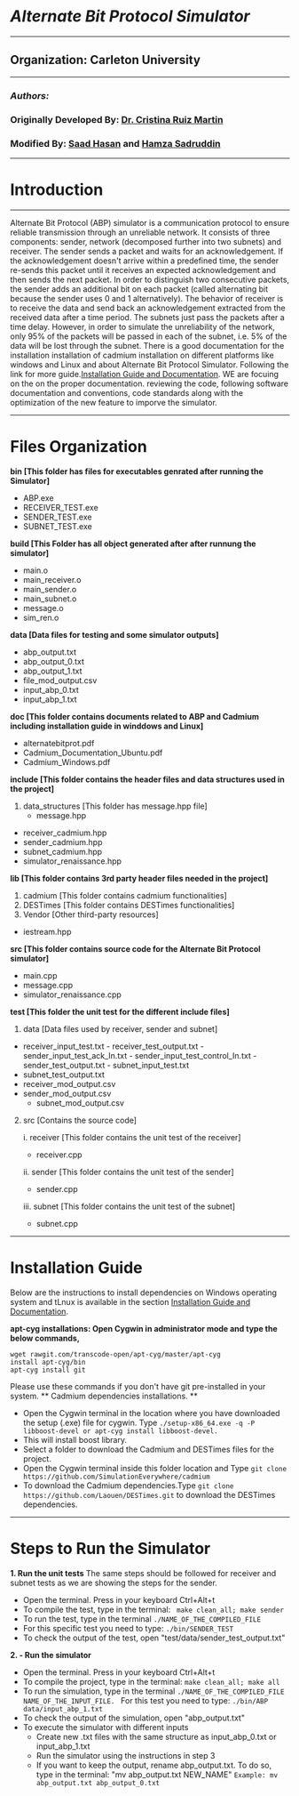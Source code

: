 # *Alternate Bit Protocol Simulator*
---
## Organization: Carleton University
---
### *Authors:*
### Originally Developed By: [Dr. Cristina Ruiz Martin](https://github.com/cruizm)
### Modified By: [Saad Hasan](https://github.com/khanyousefzai) and [Hamza Sadruddin](https://github.com/hamza-sadruddin)
---
# Introduction
---
 Alternate Bit Protocol (ABP) simulator is a communication protocol to ensure reliable transmission through an unreliable network. It consists of three components: sender, network (decomposed further into two subnets) and receiver. The sender sends a packet and waits for an acknowledgement. If the acknowledgement doesn't arrive within a predefined time, the sender re-sends this packet until it receives an expected acknowledgement and then sends the next packet. In order to distinguish two consecutive packets, the sender adds an additional bit on each packet (called alternating bit because the sender uses 0 and 1 alternatively).
The behavior of receiver is to receive the data and send back an acknowledgement extracted from the received data after a time period. The subnets just pass the packets after a time delay. However, in order to simulate the unreliability of the network, only 95% of the packets will be passed in each of the subnet, i.e. 5% of the data will be lost through the subnet. There is a good documentation for the installation installation of cadmium installation on different platforms like windows and Linux and about Alternate Bit Protocol Simulator. Following the link for more guide.[Installation Guide and Documentation](https://github.com/hamza-sadruddin/AlternateBitProtocolSimulator/tree/master/doc). WE are focuing on the on the proper documentation. reviewing the code, following software documentation and conventions, code standards along with the optimization of the new feature to imporve the simulator.

---
# Files Organization
**bin [This folder has files for executables genrated after running the Simulator]**
- ABP.exe
- RECEIVER_TEST.exe
- SENDER_TEST.exe
- SUBNET_TEST.exe

**build [This Folder has all object generated after after runnung the simulator]**
- main.o
- main_receiver.o
- main_sender.o
- main_subnet.o
- message.o
- sim_ren.o

**data  [Data files for testing and some simulator outputs]**
- abp_output.txt
- abp_output_0.txt
- abp_output_1.txt
- file_mod_output.csv
- input_abp_0.txt
- input_abp_1.txt

**doc [This folder contains documents related to ABP and Cadmium including installation guide in winddows and Linux]**
- alternatebitprot.pdf
- Cadmium_Documentation_Ubuntu.pdf
- Cadmium_Windows.pdf

**include [This folder contains the header files and data structures used in the project]**
1. data_structures [This folder has message.hpp file]
    - message.hpp
- receiver_cadmium.hpp
- sender_cadmium.hpp
- subnet_cadmium.hpp
- simulator_renaissance.hpp

**lib [This folder contains 3rd party header files needed in the project]**
1. cadmium [This folder contains cadmium functionalities]
2. DESTimes [This folder contains DESTimes functionalities]
3. Vendor [Other third-party resources]
  -	iestream.hpp


**src [This folder contains source code for the Alternate Bit Protocol simulator]**
- main.cpp
- message.cpp
- simulator_renaissance.cpp

**test [This folder the unit test for the different include files]**
1. 	data  [Data files used by receiver, sender and subnet]
  -   receiver_input_test.txt
	- receiver_test_output.txt
	- sender_input_test_ack_In.txt
	- sender_input_test_control_In.txt
	- sender_test_output.txt
	- subnet_input_test.txt
  - subnet_test_output.txt
  - receiver_mod_output.csv
  - sender_mod_output.csv
	- subnet_mod_output.csv
2. 	src [Contains the source code]

	  i. receiver [This folder contains the unit test of the receiver]
     - receiver.cpp
     
    ii. sender [This folder contains the unit test of the sender]
	   - sender.cpp

  	iii. subnet [This folder contains the unit test of the subnet]
  	- subnet.cpp
---
# Installation Guide
Below are the instructions to install dependencies on Windows operating system and tLnux is available in the section [Installation Guide and Documentation](https://github.com/hamza-sadruddin/AlternateBitProtocolSimulator/tree/master/doc).

**apt-cyg installations: Open Cygwin in administrator mode and type the below commands,**
```
wget rawgit.com/transcode-open/apt-cyg/master/apt-cyg
install apt-cyg/bin
apt-cyg install git
```
Please use these commands if you don't have git pre-installed in your system.
** Cadmium dependencies installations. **
- Open the Cygwin terminal in the location where you have downloaded the setup (.exe) file for cygwin. Type
 ``` ./setup-x86_64.exe -q -P libboost-devel or apt-cyg install libboost-devel. ``` 
- This will install boost library.
- Select a folder to download the Cadmium and DESTimes files for the project.
- Open the Cygwin terminal inside this folder location and Type ``` git clone https://github.com/SimulationEverywhere/cadmium ```
- To download the Cadmium dependencies.Type ``` git clone https://github.com/Laouen/DESTimes.git ``` to download the DESTimes dependencies.
---
#  Steps to Run the Simulator

**1.  Run the unit tests**
The same steps should be followed for receiver and subnet tests as we are showing the steps for the sender. 
   - Open the terminal. Press in your keyboard Ctrl+Alt+t
   - To compile the test, type in the terminal:
        ``` make clean_all; make sender```
   - To run the test, type in the terminal
    ``` ./NAME_OF_THE_COMPILED_FILE ```
   - For this specific test you need to type:
    ```	./bin/SENDER_TEST ```
   - To check the output of the test,  open  "test/data/sender_test_output.txt"
			
**2.  - Run the simulator**
   - Open the terminal. Press in your keyboard Ctrl+Alt+t
   - To compile the project, type in the terminal:
		```make clean_all; make all```
   - To run the simulation, type in the terminal
   ```./NAME_OF_THE_COMPILED_FILE NAME_OF_THE_INPUT_FILE. ```
   For this test you need to type:
		```./bin/ABP data/input_abp_1.txt```
   - To check the output of the simulation, open  "abp_output.txt"
   - To execute the simulator with different inputs
		- Create new .txt files with the same structure as input_abp_0.txt or input_abp_1.txt
		- Run the simulator using the instructions in step 3
		- If you want to keep the output, rename abp_output.txt. To do so, type in the terminal: "mv abp_output.txt NEW_NAME"
			```Example: mv abp_output.txt abp_output_0.txt```
